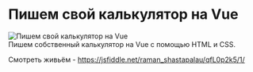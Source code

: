 <h1>Пишем свой калькулятор на Vue</h1>
<img src="./calc-vue.jpg" alt="Пишем свой калькулятор на Vue"><br>
Пишем собственный калькулятор на Vue с помощью HTML и CSS.<br>

Смотреть живьём - https://jsfiddle.net/raman_shastapalau/qfL0p2k5/1/